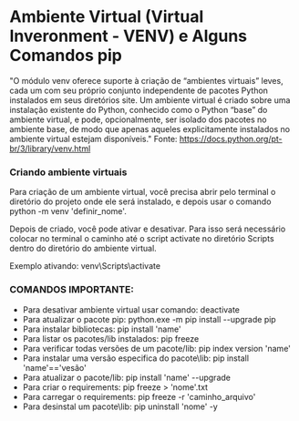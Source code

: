 # Ambiente Virtual (Virtual Inveronment - VENV) e Alguns Comandos pip


"O módulo venv oferece suporte à criação de “ambientes virtuais” leves, cada um com 
seu próprio conjunto independente de pacotes Python instalados em seus diretórios site. 
Um ambiente virtual é criado sobre uma instalação existente do Python, conhecido como o 
Python “base” do ambiente virtual, e pode, opcionalmente, ser isolado dos pacotes no 
ambiente base, de modo que apenas aqueles explicitamente instalados no ambiente virtual 
estejam disponíveis."
Fonte: https://docs.python.org/pt-br/3/library/venv.html

### Criando ambiente virtuais

Para criação de um ambiente virtual, você precisa abrir pelo terminal o diretório do 
projeto onde ele será instalado, e depois  usar o comando python -m venv 'definir_nome'.


Depois de criado, você pode ativar e desativar. Para isso será necessário colocar 
no terminal o caminho até o script activate no diretório Scripts dentro do diretório
do ambiente virtual.

Exemplo ativando: 
     venv\Scripts\activate

### COMANDOS IMPORTANTE:

- Para desativar ambiente virtual usar comando: deactivate
- Para atualizar o pacote pip: python.exe -m pip install --upgrade pip
- Para instalar bibliotecas: pip install 'name'
- Para listar os pacotes/lib instalados: pip freeze
- Para verificar todas versões de um pacote/lib: pip index version 'name'
- Para instalar uma versão especifica do pacote\lib: pip install 'name'=='vesão'
- Para atualizar o pacote/lib: pip install 'name' --upgrade
- Para criar o requirements: pip freeze > 'nome'.txt
- Para carregar o requirements: pip freeze -r 'caminho_arquivo'
- Para desinstal um pacote\lib: pip uninstall 'nome' -y
